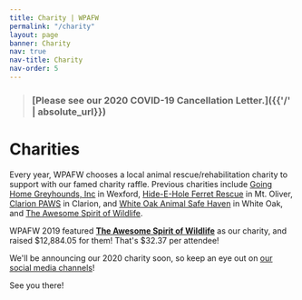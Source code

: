 ```yaml
---
title: Charity | WPAFW
permalink: "/charity"
layout: page
banner: Charity
nav: true
nav-title: Charity
nav-order: 5
---
```


> ### [Please see our 2020 COVID-19 Cancellation Letter.]({{'/' | absolute_url}})

# Charities

Every year, WPAFW chooses a local animal rescue/rehabilitation charity to support with our famed charity raffle. Previous charities include [Going Home Greyhounds, Inc](https://www.goinghomegreyhounds.org/) in Wexford, [Hide-E-Hole Ferret Rescue](https://hide-e-hole.com/) in Mt. Oliver, [Clarion PAWS](http://www.clarionpaws.org/) in Clarion, and [White Oak Animal Safe Haven](https://whiteoakanimalsafehaven.com/) in White Oak, and [The Awesome Spirit of Wildlife](https://tasow.org).

WPAFW 2019 featured **[The Awesome Spirit of Wildlife](https://tasow.org)** as our charity, and raised  $12,884.05 for them! That's $32.37 per attendee!

We'll be announcing our 2020 charity soon, so keep an eye out on [our social media channels](http://wpafw.org/contact#social-media)!

See you there!